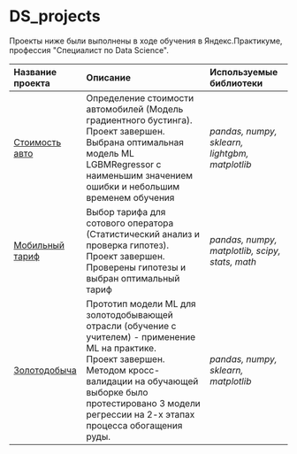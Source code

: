# DS_projects

Проекты ниже были выполнены в ходе обучения в Яндекс.Практикуме, профессия "Специалист по Data Science".

| Название проекта | Описание | Используемые библиотеки | 
| :---------------------- | :---------------------- | :---------------------- |
| [Стоимость авто](car_price) | Определение стоимости автомобилей (Модель градиентного бустинга). <br /> Проект завершен. Выбрана оптимальная модель ML LGBMRegressor c наименьшим значением ошибки и небольшим временем обучения | *pandas, numpy, sklearn, lightgbm, matplotlib* |
| [Мобильный тариф](mobile_tariff) | Выбор тарифа для сотового оператора (Статистический анализ и проверка гипотез). <br /> Проект завершен. Проверены гипотезы и выбран оптимальный тариф | *pandas, numpy, matplotlib, scipy, stats, math* |
| [Золотодобыча](gold_mining) | Прототип модели ML для золотодобывающей отрасли (обучение с учителем) - применение ML на практике. <br /> Проект завершен. Методом кросс-валидации на обучающей выборке было протестировано 3 модели регрессии на 2-х этапах процесса обогащения руды.| *pandas, numpy, sklearn, matplotlib* |

